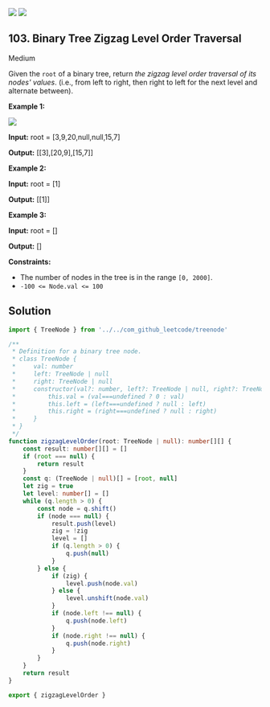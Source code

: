 [![](https://img.shields.io/github/stars/LeetCode-in-TypeScript/LeetCode-in-TypeScript?label=Stars&style=flat-square)](https://github.com/LeetCode-in-TypeScript/LeetCode-in-TypeScript)
[![](https://img.shields.io/github/forks/LeetCode-in-TypeScript/LeetCode-in-TypeScript?label=Fork%20me%20on%20GitHub%20&style=flat-square)](https://github.com/LeetCode-in-TypeScript/LeetCode-in-TypeScript/fork)

## 103\. Binary Tree Zigzag Level Order Traversal

Medium

Given the `root` of a binary tree, return _the zigzag level order traversal of its nodes' values_. (i.e., from left to right, then right to left for the next level and alternate between).

**Example 1:**

![](https://assets.leetcode.com/uploads/2021/02/19/tree1.jpg)

**Input:** root = [3,9,20,null,null,15,7]

**Output:** [[3],[20,9],[15,7]] 

**Example 2:**

**Input:** root = [1]

**Output:** [[1]] 

**Example 3:**

**Input:** root = []

**Output:** [] 

**Constraints:**

*   The number of nodes in the tree is in the range `[0, 2000]`.
*   `-100 <= Node.val <= 100`

## Solution

```typescript
import { TreeNode } from '../../com_github_leetcode/treenode'

/**
 * Definition for a binary tree node.
 * class TreeNode {
 *     val: number
 *     left: TreeNode | null
 *     right: TreeNode | null
 *     constructor(val?: number, left?: TreeNode | null, right?: TreeNode | null) {
 *         this.val = (val===undefined ? 0 : val)
 *         this.left = (left===undefined ? null : left)
 *         this.right = (right===undefined ? null : right)
 *     }
 * }
 */
function zigzagLevelOrder(root: TreeNode | null): number[][] {
    const result: number[][] = []
    if (root === null) {
        return result
    }
    const q: (TreeNode | null)[] = [root, null]
    let zig = true
    let level: number[] = []
    while (q.length > 0) {
        const node = q.shift()
        if (node === null) {
            result.push(level)
            zig = !zig
            level = []
            if (q.length > 0) {
                q.push(null)
            }
        } else {
            if (zig) {
                level.push(node.val)
            } else {
                level.unshift(node.val)
            }
            if (node.left !== null) {
                q.push(node.left)
            }
            if (node.right !== null) {
                q.push(node.right)
            }
        }
    }
    return result
}

export { zigzagLevelOrder }
```